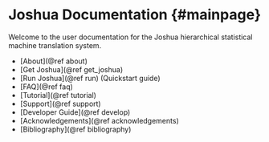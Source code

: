 Joshua Documentation				{#mainpage}
====================

Welcome to the user documentation for the Joshua hierarchical statistical machine translation
system.

* [About](@ref about)
* [Get Joshua](@ref get_joshua)
* [Run Joshua](@ref run) (Quickstart guide)
* [FAQ](@ref faq)
* [Tutorial](@ref tutorial)
* [Support](@ref support)
* [Developer Guide](@ref develop)
* [Acknowledgements](@ref acknowledgements)
* [Bibliography](@ref bibliography)
